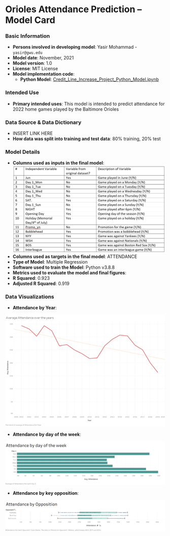 # Orioles Attendance Prediction – Model Card

### Basic Information

* **Persons involved in developing model**: Yasir Mohammad - `yasir@gwu.edu`
* **Model date**: November, 2021
* **Model version**: 1.0
* **License**: MIT License
* **Model implementation code**:
  * **Python Model**: [Credit_Line_Increase_Project_Python_Model.ipynb](https://github.com/yasirbm/DNSC6301---Analytics-Edge/blob/main/Python_Model/Credit_Line_Increase_Project_Python_Model.ipynb)

### Intended Use
* **Primary intended uses**: This model is intended to predict attendance for 2022 home games played by the Baltimore Orioles

### Data Source & Data Dictionary
* INSERT LINK HERE
* **How data was split into training and test data**: 80% training, 20% test

### Model Details
* **Columns used as inputs in the final model**: 
![](images/model_variables.jpg)
*	**Columns used as targets in the final model**: ATTENDANCE
* **Type of Model**: Multiple Regression
*	**Software used to train the Model**: Python v3.8.8
*	**Metrics used to evaluate the model and final figures**:
  * **R Squared**: 0.923
  * **Adjusted R Squared**: 0.919

### Data Visualizations

* **Attendance by Year**:

![](images/Attendance%20by%20year.png)

* **Attendance by day of the week**:

![](images/Attendance%20by%20day%20of%20the%20week.png)

* **Attendance by key opposition**:

![](images/Attendance%20by%20Opposition.png)

